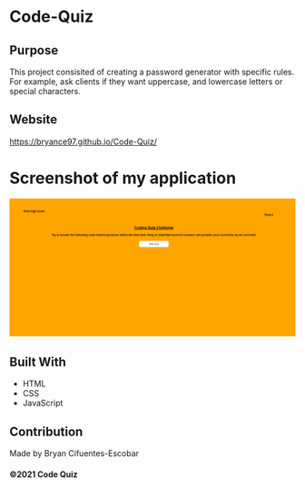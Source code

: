 # Code-Quiz

## Purpose
This project consisited of creating a password generator with specific rules. For example, ask clients if they want uppercase, and lowercase letters or special characters.

## Website
https://bryance97.github.io/Code-Quiz/

# Screenshot of my application
![](./assets/images/Code-Quiz.png)

## Built With
* HTML
* CSS
* JavaScript

## Contribution
Made by Bryan Cifuentes-Escobar

#### ©️2021 Code Quiz